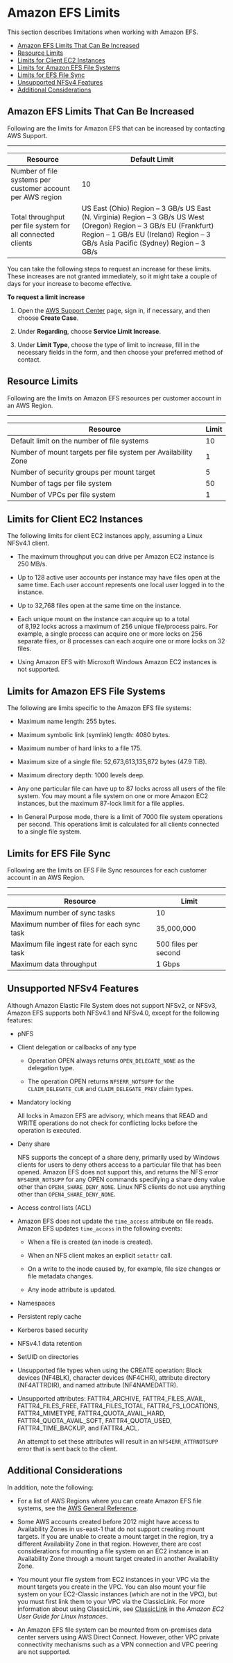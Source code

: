 # Amazon EFS Limits<a name="limits"></a>

This section describes limitations when working with Amazon EFS\.


+ [Amazon EFS Limits That Can Be Increased](#soft-limits)
+ [Resource Limits](#limits-efs-resources-per-account-per-region)
+ [Limits for Client EC2 Instances](#limits-client-specific)
+ [Limits for Amazon EFS File Systems](#limits-fs-specific)
+ [Limits for EFS File Sync](#limits-file-sync)
+ [Unsupported NFSv4 Features](#nfs4-unsupported-features)
+ [Additional Considerations](#limits-additional-considerations)

## Amazon EFS Limits That Can Be Increased<a name="soft-limits"></a>

Following are the limits for Amazon EFS that can be increased by contacting AWS Support\.


****  

| Resource | Default Limit | 
| --- | --- | 
| Number of file systems per customer account per AWS region | 10 | 
| Total throughput per file system for all connected clients |  US East \(Ohio\) Region – 3 GB/s US East \(N\. Virginia\) Region – 3 GB/s US West \(Oregon\) Region – 3 GB/s EU \(Frankfurt\) Region – 1 GB/s EU \(Ireland\) Region – 3 GB/s Asia Pacific \(Sydney\) Region – 3 GB/s  | 

You can take the following steps to request an increase for these limits\. These increases are not granted immediately, so it might take a couple of days for your increase to become effective\.

**To request a limit increase**

1. Open the [AWS Support Center](https://console.aws.amazon.com/support/home#/) page, sign in, if necessary, and then choose **Create Case**\.

1. Under **Regarding**, choose **Service Limit Increase**\.

1. Under **Limit Type**, choose the type of limit to increase, fill in the necessary fields in the form, and then choose your preferred method of contact\.

## Resource Limits<a name="limits-efs-resources-per-account-per-region"></a>

Following are the limits on Amazon EFS resources per customer account in an AWS Region\. 


****  

| Resource | Limit | 
| --- | --- | 
| Default limit on the number of file systems | 10 | 
| Number of mount targets per file system per Availability Zone | 1 | 
| Number of security groups per mount target | 5 | 
| Number of tags per file system | 50 | 
| Number of VPCs per file system | 1 | 

## Limits for Client EC2 Instances<a name="limits-client-specific"></a>

The following limits for client EC2 instances apply, assuming a Linux NFSv4\.1 client\.

+ The maximum throughput you can drive per Amazon EC2 instance is 250 MB/s\.

+ Up to 128 active user accounts per instance may have files open at the same time\. Each user account represents one local user logged in to the instance\.

+ Up to 32,768 files open at the same time on the instance\.

+ Each unique mount on the instance can acquire up to a total of 8,192 locks across a maximum of 256 unique file/process pairs\. For example, a single process can acquire one or more locks on 256 separate files, or 8 processes can each acquire one or more locks on 32 files\.

+ Using Amazon EFS with Microsoft Windows Amazon EC2 instances is not supported\.

## Limits for Amazon EFS File Systems<a name="limits-fs-specific"></a>

The following are limits specific to the Amazon EFS file systems:

+ Maximum name length: 255 bytes\.

+ Maximum symbolic link \(symlink\) length: 4080 bytes\.

+ Maximum number of hard links to a file 175\.

+ Maximum size of a single file: 52,673,613,135,872 bytes \(47\.9 TiB\)\.

+ Maximum directory depth: 1000 levels deep\.

+ Any one particular file can have up to 87 locks across all users of the file system\. You may mount a file system on one or more Amazon EC2 instances, but the maximum 87\-lock limit for a file applies\.

+ In General Purpose mode, there is a limit of 7000 file system operations per second\. This operations limit is calculated for all clients connected to a single file system\.

## Limits for EFS File Sync<a name="limits-file-sync"></a>

Following are the limits on EFS File Sync resources for each customer account in an AWS Region\. 


****  

| Resource | Limit | 
| --- | --- | 
| Maximum number of sync tasks | 10 | 
| Maximum number of files for each sync task | 35,000,000  | 
| Maximum file ingest rate for each sync task | 500 files per second | 
| Maximum data throughput | 1 Gbps | 

## Unsupported NFSv4 Features<a name="nfs4-unsupported-features"></a>

Although Amazon Elastic File System does not support NFSv2, or NFSv3, Amazon EFS supports both NFSv4\.1 and NFSv4\.0, except for the following features:

+ pNFS

+ Client delegation or callbacks of any type

  + Operation OPEN always returns `OPEN_DELEGATE_NONE` as the delegation type\. 

  + The operation OPEN returns `NFSERR_NOTSUPP` for the `CLAIM_DELEGATE_CUR` and `CLAIM_DELEGATE_PREV` claim types\.

+ Mandatory locking

  All locks in Amazon EFS are advisory, which means that READ and WRITE operations do not check for conflicting locks before the operation is executed\. 

+ Deny share

  NFS supports the concept of a share deny, primarily used by Windows clients for users to deny others access to a particular file that has been opened\. Amazon EFS does not support this, and returns the NFS error `NFS4ERR_NOTSUPP` for any OPEN commands specifying a share deny value other than `OPEN4_SHARE_DENY_NONE`\. Linux NFS clients do not use anything other than `OPEN4_SHARE_DENY_NONE`\.

+ Access control lists \(ACL\)

+ Amazon EFS does not update the `time_access` attribute on file reads\. Amazon EFS updates `time_access` in the following events:

  + When a file is created \(an inode is created\)\.

  + When an NFS client makes an explicit `setattr` call\. 

  + On a write to the inode caused by, for example, file size changes or file metadata changes\.

  + Any inode attribute is updated\.

+ Namespaces

+ Persistent reply cache

+ Kerberos based security

+ NFSv4\.1 data retention

+ SetUID on directories

+ Unsupported file types when using the CREATE operation: Block devices \(NF4BLK\), character devices \(NF4CHR\), attribute directory \(NF4ATTRDIR\), and named attribute \(NF4NAMEDATTR\)\.

+ Unsupported attributes: FATTR4\_ARCHIVE, FATTR4\_FILES\_AVAIL, FATTR4\_FILES\_FREE, FATTR4\_FILES\_TOTAL, FATTR4\_FS\_LOCATIONS, FATTR4\_MIMETYPE, FATTR4\_QUOTA\_AVAIL\_HARD, FATTR4\_QUOTA\_AVAIL\_SOFT, FATTR4\_QUOTA\_USED, FATTR4\_TIME\_BACKUP, and FATTR4\_ACL\.

   An attempt to set these attributes will result in an `NFS4ERR_ATTRNOTSUPP` error that is sent back to the client\. 

## Additional Considerations<a name="limits-additional-considerations"></a>

In addition, note the following:

+ For a list of AWS Regions where you can create Amazon EFS file systems, see the [AWS General Reference](http://docs.aws.amazon.com/general/latest/gr/rande.html#elasticfilesystem_region)\.

+ Some AWS accounts created before 2012 might have access to Availability Zones in us\-east\-1 that do not support creating mount targets\. If you are unable to create a mount target in the region, try a different Availability Zone in that region\. However, there are cost considerations for mounting a file system on an EC2 instance in an Availability Zone through a mount target created in another Availability Zone\. 

+ You mount your file system from EC2 instances in your VPC via the mount targets you create in the VPC\. You can also mount your file system on your EC2\-Classic instances \(which are not in the VPC\), but you must first link them to your VPC via the ClassicLink\. For more information about using ClassicLink, see [ClassicLink](http://docs.aws.amazon.com/AWSEC2/latest/UserGuide/vpc-classiclink.html) in the *Amazon EC2 User Guide for Linux Instances*\.

+ An Amazon EFS file system can be mounted from on\-premises data center servers using AWS Direct Connect\. However, other VPC private connectivity mechanisms such as a VPN connection and VPC peering are not supported\.